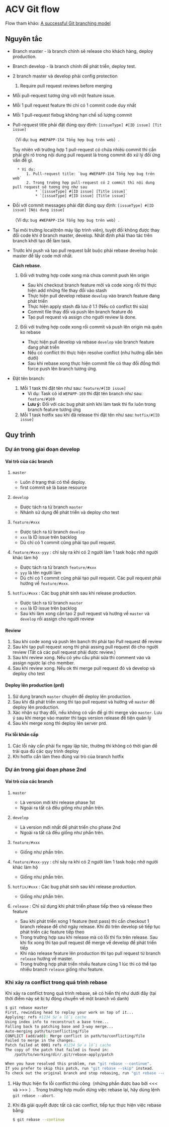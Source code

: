 # ACV Git flow

Flow tham khảo: [A successful Git branching model](http://nvie.com/posts/a-successful-git-branching-model/)

## Nguyên tắc
* Branch master - là branch chính sẽ release cho khách hàng, deploy production.
* Branch develop - là branch chính để phát triển, deploy test.
* 2 branch master và develop phải config protection 
    1. Require pull request reviews before merging
* Mỗi pull-request tương ứng với một feature issue.
* Mỗi 1 pull request feature thì chỉ có 1 commit code duy nhất
* Mỗi 1 pull-request fixbug không hạn chế số lượng commit
* Pull-request title phải đặt đúng quy định: `[issueType] #[ID issue] [Tit issue]` 

    （Ví dụ: `bug #WEPAPP-154 Tổng hợp bug trên web`）.
 
  Tuy nhiên với trường hợp 1 pull-request có chứa nhiêù commit thì cần phải ghi rõ trong nội dung pull request là trong commit đó xử lý đối ứng vấn đề gì.
  
        * Ví dụ:
            1. Pull-request title: `bug #WEPAPP-154 Tổng hợp bug trên web`
            2. Trong trường hợp pull-request có 2 commit thì nội dung pull request sẽ tương ứng như sau
                * `[issueType] #[ID issue] [Title issue]`
                * `[issueType] #[ID issue] [Title issue]`
                
* Đối với commit messages phải đặt đúng quy định: `[issueType] #[ID issue] [Nội dung issue]` 

    （Ví dụ: `bug #WEPAPP-154 Tổng hợp bug trên web`）.
* Tại môi trường local(trên máy lập trình viên), tuyệt đối không được thay đổi code khi ở branch master, develop. Nhất định phải thao tác trên branch khởi tạo để làm task.
* Trước khi push và tạo pull request bắt buộc phải rebase develop hoặc master để lấy code mới nhất.

    **Cách rebase.**
    1. Đối với trường hợp code xong mà chưa commit  push lên origin
        * Sau khi checkout branch feature mới và code xong rồi thì thực hiện add những file thay đổi vào stash
        * Thực hiện pull develop  rebase `develop` vào branch feature đang phát triển
        * Thực hiện apply stash đã lưu ở 1.1 (Nếu có conflict thì sửa)
        * Commit file thay đổi và push lên branch feature đó
        * Tạo pull request và assign cho người review là done.

    2. Đối với trường hợp code xong rồi commit và push lên origin mà quên ko rebase
        * Thực hiện pull develop và rebase `develop` vào branch feature đang phát triển
        * Nếu có conflict thì thực hiện resolve conflict (như hướng dẫn bên dưới)
        * Sau khi rebase xong thực hiện commit file có thay đổi đồng thời force push lên branch tương ứng.
* Đặt tên branch: 
  1. Mỗi 1 task thì đặt tên như sau: `feature/#[ID issue]`
        * Ví dụ: Task có id `WEPAPP-169` thì đặt tên branch như sau: `feature/#169`
        * **Lưu ý:** Đối với các bug phát sinh khi làm task thì fix luôn trong branch feature tương ứng
  2. Mỗi 1 task hotfix sau khi đã release thì đặt tên như sau: `hotfix/#[ID issue]`


## Quy trình

### Dự án trong giai đoạn develop
#### Vai trò của các branch
1. `master`
    * Luôn ở trạng thái có thể deploy.
    * first commit sẽ là base resource

2. `develop`
    * Được tách ra từ branch `master`
    * Nhánh sử dụng để phát triển và deploy cho test

3. `feature/#xxx`
    * Được tách ra từ branch `develop`
    * `xxx` là ID issue trên backlog
    * Dù chỉ có 1 commit cũng phải tạo pull request. 

4. `feature/#xxx-yyy` : chỉ sảy ra khi có 2 người làm 1 task hoặc nhờ người khác làm hộ
    * Được tách ra từ branch `feature/#xxx`
    * `yyy` là tên người làm
    * Dù chỉ có 1 commit cũng phải tạo pull request. Các pull request phải hướng về `feature/#xxx`.

5. `hotfix/#xxx` : Các bug phát sinh sau khi release production.
    * Được tách ra từ branch `master`
    * `xxx` là ID issue trên backlog
    * Sau khi làm xong cần tạo 2 pull request và hướng về `master` và `develop` rồi assign cho người review

#### Review
1. Sau khi code xong và push lên banch thì phải tạo Pull request để review
2. Sau khi tạo pull request xong thì phải assing pull request đó cho người review (Tất cả các pull request phải được review.)
3. Sau khi review xong. Nếu có yêu cầu phải sửa thì comment vào và assign ngược lại cho member.
4. Sau khi review xong. Nếu ok thì merge pull request đó và develop và deploy cho test

#### Deploy lên production (prd)
1. Sử dụng branch `master` chuyên để deploy lên production.
2. Sau khi đã phát triển xong thì tạo pull request và hướng về `master` để deploy lên production.
3. Xác nhận sự thay đổi, nếu không có vấn đề gì thì merge vào `master`. Lưu ý sau khi merge vào master thì tags version release để tiện quản lý
4. Sau khi merge xong thì deploy lên server prd.

#### Fix lỗi khẩn cấp
1. Các lỗi này cần phải fix ngay lập tức, thường thì không có thời gian để trải qua đủ các quy trình deploy
2. Khi hotfix cần làm theo đúng vai trò của branch hotfix


### Dự án trong giai đoạn phase 2nd

#### Vai trò của các branch

1. `master`
    * Là version mới khi release phase 1st
    * Ngoài ra tất cả đều giống như phần trên.

2. `develop`
    * Là version mới nhất để phát triển cho phase 2nd
    * Ngoài ra tất cả đều giống như phần trên.

3. `feature/#xxx`
    * Giống như phần trên.

4. `feature/#xxx-yyy` : chỉ sảy ra khi có 2 người làm 1 task hoặc nhờ người khác làm hộ
    * Giống như phần trên.

5. `hotfix/#xxx` : Các bug phát sinh sau khi release production.
    * Giống như phần trên.

6. `release` : Chỉ sử dụng khi phát triển phase tiếp theo và release theo feature
    * Sau khi phát triển xong 1 feature (test pass) thi cần checkout 1 branch release để chờ ngày release. Khi đó trên develop sẽ tiếp tục phát triển các feature tiếp theo
    * Trong trường hợp sau khi release mà có lỗi thì fix trên release. Sau khi fix xong thì tạo pull request để merge về develop để phát triển tiếp
    * Khi nào release feature lên production thì tạo pull request từ branch `release` hướng về master.
    * Trong trường hợp phát triển nhiều feature cùng 1 lúc thì có thể tạo nhiều branch `release` giống như feature.


### Khi xảy ra conflict trong quá trình rebase

Khi xảy ra conflict trong quá trình rebase, sẽ có hiển thị như dưới đây (tại thời điểm này sẽ bị tự động chuyển về một branch vô danh)
```sh
$ git rebase master
First, rewinding head to replay your work on top of it...
Applying: refs #1234 Sửa lỗi cache
Using index info to reconstruct a base tree...
Falling back to patching base and 3-way merge...
Auto-merging path/to/conflicting/file
CONFLICT (add/add): Merge conflict in path/to/conflicting/file
Failed to merge in the changes.
Patch failed at 0001 refs #1234 Sửa lỗi cache
The copy of the patch that failed is found in:
    /path/to/working/dir/.git/rebase-apply/patch

When you have resolved this problem, run "git rebase --continue".
If you prefer to skip this patch, run "git rebase --skip" instead.
To check out the original branch and stop rebasing, run "git rebase --abort".
```

1. Hãy thực hiện fix lỗi conflict thủ công（những phần được bao bởi <<< và >>> ）.
Trong trường hợp muốn dừng việc rebase lại, hãy dùng lệnh `git rebase --abort`.

2. Khi đã giải quyết được tất cả các conflict, tiếp tục thực hiện việc rebase bằng:

    ```sh
    $ git rebase --continue
    ```
